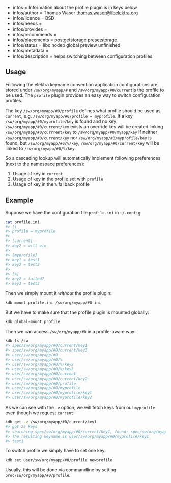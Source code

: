 - infos = Information about the profile plugin is in keys below
- infos/author = Thomas Waser <thomas.waser@libelektra.org>
- infos/licence = BSD
- infos/needs =
- infos/provides =
- infos/recommends =
- infos/placements = postgetstorage presetstorage
- infos/status = libc nodep global preview unfinished
- infos/metadata =
- infos/description = helps switching between configuration profiles

## Usage

Following the elektra keyname convention application configurations are stored under `/sw/org/myapp/#` and `/sw/org/myapp/#0/current`is the profile to be used.
The `profile` plugin provides an easy way to switch configuration profiles.

The key `/sw/org/myapp/#0/profile` defines what profile should be used as `current`, e.g. `/sw/org/myapp/#0/profile = myprofile`.
If a key `/sw/org/myapp/#0/myprofile/key` is found and no key `/sw/org/myapp/#0/current/key` exists an override key will be created linking `/sw/org/myapp/#0/currrent/key` to `/sw/org/myapp/#0/myapp/key`
If neither `/sw/org/myapp/#0/current/key` nor `/sw/org/myapp/#0/myprofile/key` is found, but `/sw/org/myapp/#0/%/key`, `/sw/org/myapp/#0/current/key` will be linked to `/sw/org/myapp/#0/%/key`.

So a cascading lookup will automatically implement following
preferences (next to the namespace preferences):

1. Usage of key in `current`
2. Usage of key in the profile set with `profile`
3. Usage of key in the `%` fallback profile

## Example

Suppose we have the configuration file `profile.ini` in `~/.config`:

```sh
cat profile.ini
#> []
#> profile = myprofile
#>
#> [current]
#> key2 = will win
#>
#> [myprofile]
#> key1 = test1
#> key2 = test2
#>
#> [%]
#> key2 = failed?
#> key3 = test3
```

Then we simply mount it _without_ the profile plugin:

```sh
kdb mount profile.ini /sw/org/myapp/#0 ini
```

But we have to make sure that the profile plugin is mounted globally:

```sh
kdb global-mount profile
```

Then we can access `/sw/org/myapp/#0` in a profile-aware way:

```sh
kdb ls /sw
#> spec/sw/org/myapp/#0/current/key1
#> spec/sw/org/myapp/#0/current/key3
#> user/sw/org/myapp/#0
#> user/sw/org/myapp/#0/%
#> user/sw/org/myapp/#0/%/key2
#> user/sw/org/myapp/#0/%/key3
#> user/sw/org/myapp/#0/current
#> user/sw/org/myapp/#0/current/key2
#> user/sw/org/myapp/#0/profile
#> user/sw/org/myapp/#0/myprofile
#> user/sw/org/myapp/#0/myprofile/key1
#> user/sw/org/myapp/#0/myprofile/key2
```

As we can see with the `-v` option, we will fetch keys from our `myprofile` even though we request `current`:

```sh
kdb get -v /sw/org/myapp/#0/current/key1
#> got 25 keys
#> searching spec/sw/org/myapp/#0/current/key1, found: spec/sw/org/myapp/#0/current/key1, options: KDB_O_CALLBACK
#> The resulting keyname is user/sw/org/myapp/#0/myprofile/key1
#> test1
```

To switch profile we simply have to set one key:

```sh
kdb set user/sw/org/myapp/#0/profile newprofile
```

Usually, this will be done via commandline by setting `proc/sw/org/myapp/#0/profile`.
